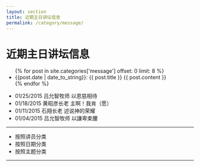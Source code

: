 ```yaml
---
layout: section 
title: 近期主日讲坛信息
permalink: /category/message/
---
```


近期主日讲坛信息
==================
<ul class="list-group">
 {% for post in site.categories['message'] offset: 0 limit: 8 %}
     <li class="list-group-item"> 
      {{post.date | date_to_string}}: {{ post.title }} {{ post.content }}
     </li>
 {% endfor %}
</ul>

 * 01/25/2015 吕允智牧师 以恩慈相待 
 * 01/18/2015 黄昭彦长老 主啊！我肯（愿） 
 * 01/11/2015 石翔长老 述说神的荣耀 
 * 01/04/2015 吕允智牧师 以謙卑束腰 


----

 * 按照讲员分类
 * 按照日期分类
 * 按照主题分类

----

